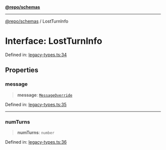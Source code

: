 [**@repo/schemas**](../README.md)

***

[@repo/schemas](../README.md) / LostTurnInfo

# Interface: LostTurnInfo

Defined in: [legacy-types.ts:34](https://github.com/alexqguo/drinking-board-game-v3/blob/1fd51bdd7d56dd7c938617f9ae2969ed8892dac1/packages/schemas/src/legacy-types.ts#L34)

## Properties

### message

> **message**: [`MessageOverride`](MessageOverride.md)

Defined in: [legacy-types.ts:35](https://github.com/alexqguo/drinking-board-game-v3/blob/1fd51bdd7d56dd7c938617f9ae2969ed8892dac1/packages/schemas/src/legacy-types.ts#L35)

***

### numTurns

> **numTurns**: `number`

Defined in: [legacy-types.ts:36](https://github.com/alexqguo/drinking-board-game-v3/blob/1fd51bdd7d56dd7c938617f9ae2969ed8892dac1/packages/schemas/src/legacy-types.ts#L36)
